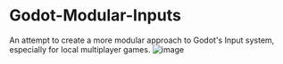 # Godot-Modular-Inputs
An attempt to create a more modular approach to Godot's Input system, especially for local multiplayer games.
![image](https://github.com/user-attachments/assets/55965e1e-28bb-4eff-b59f-c972cb43ca6c)

